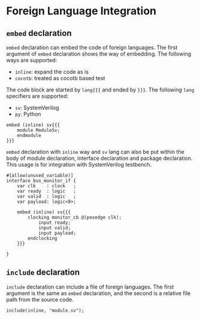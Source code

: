 # Foreign Language Integration

## `embed` declaration

`embed` declaration can embed the code of foreign languages.
The first argument of `embed` declaration shows the way of embedding.
The following ways are supported:

* `inline`: expand the code as is
* `cocotb`: treated as cocotb based test

The code block are started by `lang{{{` and ended by `}}}`.
The following `lang` specifiers are supported:

* `sv`: SystemVerilog
* `py`: Python

```veryl,playground
embed (inline) sv{{{
    module ModuleSv;
    endmodule
}}}
```

`embed` declaration with `inline` way and `sv` lang can also be put within the body of module declaration, interface declaration and package declaration.
This usage is for integration with SystemVerilog testbench.

```veryl,playground
#[allow(unused_variable)]
interface bus_monitor_if {
    var clk    : clock   ;
    var ready  : logic   ;
    var valid  : logic   ;
    var payload: logic<8>;

    embed (inline) sv{{{
        clocking monitor_cb @(posedge clk);
            input ready;
            input valid;
            input payload;
        endclocking
    }}}

}
```

## `include` declaration

`include` declaration can include a file of foreign languages.
The first argument is the same as `embed` declaration, and the second is a relative file path from the source code.

```veryl
include(inline, "module.sv");
```
